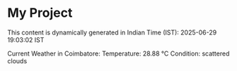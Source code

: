 # My Project

This content is dynamically generated in Indian Time (IST): 2025-06-29 19:03:02 IST


Current Weather in Coimbatore:
Temperature: 28.88 °C
Condition: scattered clouds
